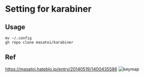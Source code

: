 # Setting for karabiner

## Usage

```
mv ~/.config
gh repo clone masatoi/karabiner
```

## Ref
https://masatoi.hateblo.jp/entry/20140519/1400435586
![keymap](http://f.st-hatena.com/images/fotolife/m/masatoi/20140519/20140519030933_original.png)
